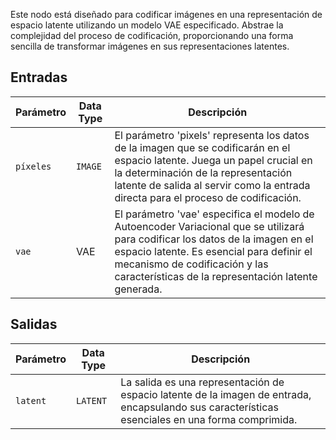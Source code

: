 
Este nodo está diseñado para codificar imágenes en una representación de espacio latente utilizando un modelo VAE especificado. Abstrae la complejidad del proceso de codificación, proporcionando una forma sencilla de transformar imágenes en sus representaciones latentes.

## Entradas

| Parámetro | Data Type | Descripción |
|-----------|-------------|-------------|
| `píxeles`  | `IMAGE`     | El parámetro 'pixels' representa los datos de la imagen que se codificarán en el espacio latente. Juega un papel crucial en la determinación de la representación latente de salida al servir como la entrada directa para el proceso de codificación. |
| `vae`     | VAE       | El parámetro 'vae' especifica el modelo de Autoencoder Variacional que se utilizará para codificar los datos de la imagen en el espacio latente. Es esencial para definir el mecanismo de codificación y las características de la representación latente generada. |

## Salidas

| Parámetro | Data Type | Descripción |
|-----------|-------------|-------------|
| `latent`  | `LATENT`    | La salida es una representación de espacio latente de la imagen de entrada, encapsulando sus características esenciales en una forma comprimida. |

